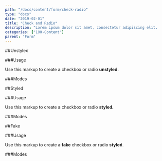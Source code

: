 ```yaml
---
path: "/docs/content/form/check-radio"
type: "docs"
date: "2019-02-01"
title: "Check and Radio"
description: "Lorem ipsum dolor sit amet, consectetur adipiscing elit. Nunc tempus laoreet leo sit amet iaculis."
categories: ["100-Content"]
parent: "Form"
---
```


##Unstyled

###Usage

Use this markup to create a checkbox or radio **unstyled**.

<script type="text/plain" class="language-markup">
  <div class="form-group">
    <input type="checkbox" id="checkbox-unstyled" class="unstyled">
    <label class="form-label" for="checkbox-unstyled">
      <!-- content -->
    </label>
  </div>

  <div class="form-group">
    <input type="radio" id="radio-unstyled" name="radio-unstyled" class="unstyled">
    <label class="form-label" for="radio-unstyled">
      <!-- content -->
    </label>
  </div>
</script>

###Modes

<demo>
  <demovanilla src="demos/inline/docs/content/form/check-radio-unstyled-block" name="block">
  </demovanilla>
  <demovanilla src="demos/inline/docs/content/form/check-radio-unstyled-inline" name="inline">
  </demovanilla>
  <demovanilla src="demos/inline/docs/content/form/check-radio-unstyled-disabled" name="disabled">
  </demovanilla>
</demo>

##Styled

###Usage

Use this markup to create a checkbox or radio **styled**.

<script type="text/plain" class="language-markup">
  <div class="form-group">
    <input type="checkbox" id="checkbox-styled">
    <label class="form-label" for="checkbox-styled">
      <!-- content -->
    </label>
  </div>

  <div class="form-group">
    <input type="radio" id="radio-styled" name="radio-styled">
    <label class="form-label" for="radio-styled">
      <!-- content -->
    </label>
  </div>
</script>

###Modes

<demo>
  <demovanilla src="demos/inline/docs/content/form/check-radio-styled-block" name="block">
  </demovanilla>
  <demovanilla src="demos/inline/docs/content/form/check-radio-styled-inline" name="inline">
  </demovanilla>
  <demovanilla src="demos/inline/docs/content/form/check-radio-styled-disabled" name="disabled">
  </demovanilla>
</demo>

##Fake

###Usage

Use this markup to create a **fake** checkbox or radio **styled**.

<script type="text/plain" class="language-markup">
  <div class="form-group">
    <div class="checkbox-styled">
      <!-- content -->
    </div>
  </div>

  <div class="form-group">
    <div class="radio-styled">
      <!-- content -->
    </div>
  </div>
</script>

###Modes

<demo>
  <demovanilla src="demos/inline/docs/content/form/check-radio-fake-block" name="block">
  </demovanilla>
  <demovanilla src="demos/inline/docs/content/form/check-radio-fake-inline" name="inline">
  </demovanilla>
  <demovanilla src="demos/inline/docs/content/form/check-radio-fake-disabled" name="disabled">
  </demovanilla>
</demo>
